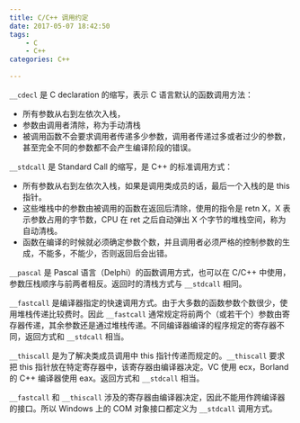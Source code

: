 ```yaml
---
title: C/C++ 调用约定
date: 2017-05-07 18:42:50
tags: 
    - C 
    - C++
categories: C++
    
---
```


`__cdecl` 是 C declaration 的缩写，表示 C 语言默认的函数调用方法：
- 所有参数从右到左依次入栈，
- 参数由调用者清除，称为手动清栈
- 被调用函数不会要求调用者传递多少参数，调用者传递过多或者过少的参数，甚至完全不同的参数都不会产生编译阶段的错误。

`__stdcall` 是 Standard Call 的缩写，是 C++ 的标准调用方式：
- 所有参数从右到左依次入栈，如果是调用类成员的话，最后一个入栈的是 this 指针。
- 这些堆栈中的参数由被调用的函数在返回后清除，使用的指令是 retn X，X 表示参数占用的字节数，CPU 在 ret 之后自动弹出 X 个字节的堆栈空间，称为自动清栈。
- 函数在编译的时候就必须确定参数个数，并且调用者必须严格的控制参数的生成，不能多，不能少，否则返回后会出错。

`__pascal` 是 Pascal 语言（Delphi）的函数调用方式，也可以在 C/C++ 中使用，参数压栈顺序与前两者相反。返回时的清栈方式与 `__stdcall` 相同。

`__fastcall` 是编译器指定的快速调用方式。由于大多数的函数参数个数很少，使用堆栈传递比较费时。因此 `__fastcall` 通常规定将前两个（或若干个）参数由寄存器传递，其余参数还是通过堆栈传递。不同编译器编译的程序规定的寄存器不同，返回方式和 `__stdcall` 相当。

`__thiscall` 是为了解决类成员调用中 this 指针传递而规定的。`__thiscall` 要求把 this 指针放在特定寄存器中，该寄存器由编译器决定。VC 使用 ecx，Borland 的 C++ 编译器使用 eax。返回方式和 `__stdcall` 相当。

`__fastcall` 和 `__thiscall` 涉及的寄存器由编译器决定，因此不能用作跨编译器的接口。所以 Windows 上的 COM 对象接口都定义为 `__stdcall` 调用方式。